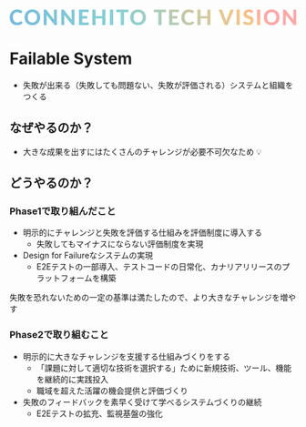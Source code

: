 ![Connehito Tech Vision](../image/txt_tech.png)

# Failable System

* 失敗が出来る（失敗しても問題ない、失敗が評価される）システムと組織をつくる

## なぜやるのか？

* 大きな成果を出すにはたくさんのチャレンジが必要不可欠なため :bulb:

## どうやるのか？

### Phase1で取り組んだこと
* 明示的にチャレンジと失敗を評価する仕組みを評価制度に導入する
  * 失敗してもマイナスにならない評価制度を実現
* Design for Failureなシステムの実現
  * E2Eテストの一部導入、テストコードの日常化、カナリアリリースのプラットフォームを構築

失敗を恐れないための一定の基準は満たしたので、より大きなチャレンジを増やす

### Phase2で取り組むこと

* 明示的に大きなチャレンジを支援する仕組みづくりをする
  * 「課題に対して適切な技術を選択する」ために新規技術、ツール、機能を継続的に実践投入
  * 職域を超えた活躍の機会提供と評価づくり
* 失敗のフィードバックを素早く受けて学べるシステムづくりの継続
  * E2Eテストの拡充、監視基盤の強化
